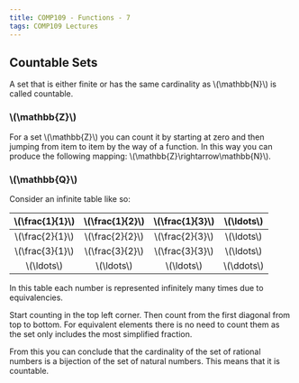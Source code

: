 ```yaml
---
title: COMP109 - Functions - 7
tags: COMP109 Lectures
---
```

## Countable Sets
A set that is either finite or has the same cardinality as \\(\\mathbb{N}\\) is called countable.

### \\(\\mathbb{Z}\\)
For a set \\(\\mathbb{Z}\\) you can count it by starting at zero and then jumping from item to item by the way of a function. In this way you can produce the following mapping: \\(\\mathbb{Z}\\rightarrow\\mathbb{N}\\).

### \\(\\mathbb{Q}\\)
Consider an infinite table like so:

| \\(\\frac{1}{1}\\) | \\(\\frac{1}{2}\\) | \\(\\frac{1}{3}\\) | \\(\\ldots\\) |
| :-: | :-:| :-:| :-: |
| \\(\\frac{2}{1}\\) | \\(\\frac{2}{2}\\) | \\(\\frac{2}{3}\\) | \\(\\ldots\\) |
| \\(\\frac{3}{1}\\) | \\(\\frac{3}{2}\\) | \\(\\frac{3}{3}\\) | \\(\\ldots\\) |
| \\(\\ldots\\) | \\(\\ldots\\)| \\(\\ldots\\) | \\(\\ddots\\) |

In this table each number is represented infinitely many times due to equivalencies.

Start counting in the top left corner. Then count from the first diagonal from top to bottom. For equivalent elements there is no need to count them as the set only includes the most simplified fraction. 

From this you can conclude that the cardinality of the set of rational numbers is a bijection of the set of natural numbers. This means that it is countable.
